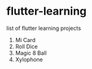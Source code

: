 # flutter-learning
list of flutter learning projects

1. Mi Card
1. Roll Dice
1. Magic 8 Ball
1. Xylophone
